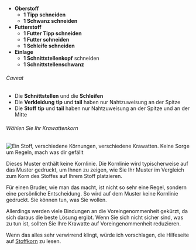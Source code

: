 - **Oberstoff**
  - **1 Tipp schneiden**
  - **1 Schwanz schneiden**
- **Futterstoff**
  - **1 Futter Tipp schneiden**
  - **1 Futter schneiden**
  - **1 Schleife schneiden**
- **Einlage**
  - **1 Schnittstellenkopf** schneiden
  - **1 Schnittstellenschwanz**

<Warning>

###### Caveat

- Die **Schnittstellen** und die **Schleifen**
- Die **Verkleidung** **tip** und **tail** haben nur Nahtzuweisung an der Spitze
- Die **Stoff** **tip** und **tail** haben nur Nahtzuweisung an der Spitze und an der Mitte

</Warning>

<Tip>

###### Wählen Sie Ihr Krawattenkorn

![Ein Stoff, verschiedene Körnungen, verschiedene Krawatten. Keine Sorge um Regeln, mach was dir gefällt](tie-grain.png)

Dieses Muster enthält keine Kornlinie. Die Kornlinie wird typischerweise auf das Muster gedruckt, um Ihnen zu zeigen, wie Sie Ihr Muster im Vergleich zum Korn des Stoffes auf Ihrem Stoff platzieren.

Für einen Bruder, wie man das macht, ist nicht so sehr eine Regel, sondern eine persönliche Entscheidung. So wird auf dem Muster keine Kornlinie gedruckt. Sie können tun, was Sie wollen.

Allerdings werden viele Bindungen an die Voreingenommenheit gekürzt, da sich daraus die beste Lösung ergibt. Wenn Sie sich nicht sicher sind, was zu tun ist, sollten Sie Ihre Krawatte auf Voreingenommenheit reduzieren.

Wenn das alles sehr verwirrend klingt, würde ich vorschlagen, die Hilfeseite auf [Stoffkorn](/docs/nähing/Stoffkorn) zu lesen.

</Tip>

